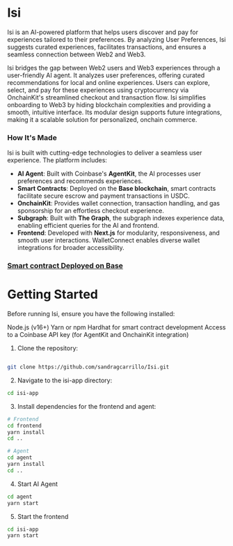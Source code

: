 # Isi
Isi is an AI-powered platform that helps users discover and pay for experiences tailored to their preferences. By analyzing User Preferences, Isi suggests curated experiences, facilitates transactions, and ensures a seamless connection between Web2 and Web3.

Isi bridges the gap between Web2 users and Web3 experiences through a user-friendly AI agent. It analyzes user preferences, offering curated recommendations for local and online experiences. Users can explore, select, and pay for these experiences using cryptocurrency via OnchainKit's streamlined checkout and transaction flow. Isi simplifies onboarding to Web3 by hiding blockchain complexities and providing a smooth, intuitive interface. Its modular design supports future integrations, making it a scalable solution for personalized, onchain commerce.

### How It's Made

Isi is built with cutting-edge technologies to deliver a seamless user experience. The platform includes:

- **AI Agent**: Built with Coinbase's **AgentKit**, the AI processes user preferences and recommends experiences.
- **Smart Contracts**: Deployed on the **Base blockchain**, smart contracts facilitate secure escrow and payment transactions in USDC.
- **OnchainKit**: Provides wallet connection, transaction handling, and gas sponsorship for an effortless checkout experience.
- **Subgraph**: Built with **The Graph**, the subgraph indexes experience data, enabling efficient queries for the AI and frontend.
- **Frontend**: Developed with **Next.js** for modularity, responsiveness, and smooth user interactions. WalletConnect enables diverse wallet integrations for broader accessibility.
  
### [Smart contract Deployed on Base](https://sepolia.basescan.org/address/0x8D9B5030de69F1f872BE8c8BCC57542815a7203c)

# Getting Started
Before running Isi, ensure you have the following installed:

Node.js (v16+)
Yarn or npm
Hardhat for smart contract development
Access to a Coinbase API key (for AgentKit and OnchainKit integration)

1. Clone the repository:

```bash

git clone https://github.com/sandragcarrillo/Isi.git
```

2. Navigate to the isi-app directory:
```bash
cd isi-app 
```

3. Install dependencies for the frontend and agent:

```bash
# Frontend
cd frontend
yarn install
cd ..

# Agent
cd agent
yarn install
cd ..

```

4. Start AI Agent

```bash
cd agent
yarn start
```

5. Start the frontend
   
```bash
cd isi-app
yarn start
```

